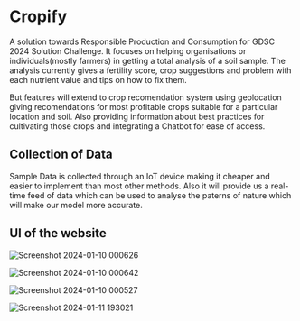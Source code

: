 # Cropify
A solution towards Responsible Production and Consumption for GDSC 2024 Solution Challenge. It focuses on helping organisations or individuals(mostly farmers) in getting a total analysis of a soil sample. 
The analysis currently gives a fertility score, crop suggestions and problem with each nutrient value and tips on how to fix them.

But features will extend to crop recomendation system using geolocation giving recomendations for most profitable crops suitable for a particular location and soil. Also providing information about best practices 
for cultivating those crops and integrating a Chatbot for ease of access.

## Collection of Data
Sample Data is collected through an IoT device making it cheaper and easier to implement than most other methods. Also it will provide us a real-time feed of data which can be used to analyse the paterns 
of nature which will make our model more accurate.

## UI of the website
![Screenshot 2024-01-10 000626](https://github.com/pritam20ps05/Cropify/assets/49360491/ecdd3852-f0a7-4202-a8a1-f7bf20da0e63)

![Screenshot 2024-01-10 000642](https://github.com/pritam20ps05/Cropify/assets/49360491/90a54c24-4a82-4049-b922-9e8d2ff62db7)

![Screenshot 2024-01-10 000527](https://github.com/pritam20ps05/Cropify/assets/49360491/a535e696-4355-441f-a636-25458aefaaa1)

![Screenshot 2024-01-11 193021](https://github.com/pritam20ps05/Cropify/assets/49360491/51432e58-bd8c-4a2a-a6fa-1e8ba0fbfe66)
